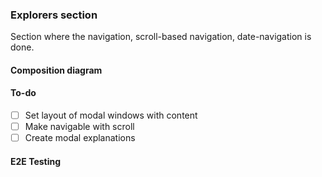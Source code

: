 ### Explorers section
Section where the navigation, scroll-based navigation, date-navigation is done. 

#### Composition diagram

#### To-do
* [ ] Set layout of modal windows with content
* [ ] Make navigable with scroll
* [ ] Create modal explanations

#### E2E Testing
